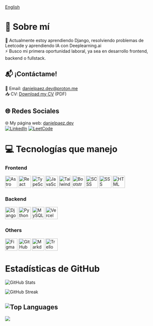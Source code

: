 [English](./README.md)

# 💫 Sobre mí
🌱 Actualmente estoy aprendiendo Django,  resolviendo problemas de Leetcode y aprendiendo IA con Deeplearning.ai <br>
⚡ Busco mi primera oportunidad laboral, ya sea en desarrollo frontend, backend o fullstack.

## 📬 ¡Contáctame!
📧 Email: [danielpaez.dev@proton.me](mailto:danielpaez.dev@proton.me) <br>
📥 CV: [Download my CV](./Daniel_Andrés_Páez_Rojas_CV.pdf) (PDF)

## 🌐 Redes Sociales
🌐 My página web: [danielpaez.dev](https://www.danielpaez.dev) <br>
[![LinkedIn](https://img.shields.io/badge/LinkedIn-%230077B5.svg?logo=linkedin&logoColor=white)](https://linkedin.com/in/danielpaez-dev)
[![LeetCode](https://img.shields.io/badge/LeetCode-%23FFA116.svg?logo=leetcode&logoColor=white)](https://leetcode.com/u/danielpaez-dev/)

# 💻 Tecnologías que manejo

### **Frontend**
<p align="left">
  <img src="https://cdn.jsdelivr.net/gh/devicons/devicon/icons/astro/astro-original.svg" height="40" title="Astro"/>
  <img src="https://cdn.jsdelivr.net/gh/devicons/devicon/icons/react/react-original.svg" height="40" title="React"/>
  <img src="https://cdn.jsdelivr.net/gh/devicons/devicon/icons/typescript/typescript-original.svg" height="40" title="TypeScript"/>
  <img src="https://cdn.jsdelivr.net/gh/devicons/devicon/icons/javascript/javascript-original.svg" height="40" title="JavaScript"/>
  <img src="https://upload.wikimedia.org/wikipedia/commons/d/d5/Tailwind_CSS_Logo.svg" height="40" title="Tailwind.css"/>
  <img src="https://cdn.jsdelivr.net/gh/devicons/devicon/icons/bootstrap/bootstrap-original.svg" height="40" title="Bootstrap"/>
  <img src="https://cdn.jsdelivr.net/gh/devicons/devicon/icons/sass/sass-original.svg" height="40" title="SCSS"/>
  <img src="https://cdn.jsdelivr.net/gh/devicons/devicon/icons/css3/css3-original.svg" height="40" title="SSS"/>
  <img src="https://cdn.jsdelivr.net/gh/devicons/devicon/icons/html5/html5-original.svg" height="40" title="HTML"/>
</p>

### **Backend**
<p align="left">
  <img src="https://cdn.jsdelivr.net/gh/devicons/devicon/icons/django/django-plain.svg" height="40" title="Django"/>
  <img src="https://cdn.jsdelivr.net/gh/devicons/devicon/icons/python/python-original.svg" height="40" title="Python"/>
  <img src="https://cdn.jsdelivr.net/gh/devicons/devicon/icons/mysql/mysql-original.svg" height="40" title="MySQL"/>
  <img src="https://cdn.jsdelivr.net/gh/devicons/devicon/icons/vercel/vercel-original.svg" height="40" title="Vercel"/>
</p>

### **Others**
<p align="left">
  <img src="https://cdn.jsdelivr.net/gh/devicons/devicon/icons/figma/figma-original.svg" height="40" title="Figma"/>
  <img src="https://cdn.jsdelivr.net/gh/devicons/devicon/icons/github/github-original.svg" height="40" title="GitHub"/>
  <img src="https://cdn.jsdelivr.net/gh/devicons/devicon/icons/markdown/markdown-original.svg" height="40" title="Markdown"/>
  <img src="https://cdn.jsdelivr.net/gh/devicons/devicon/icons/trello/trello-plain.svg" height="40" title="Trello"/>
</p>


# Estadísticas de GitHub

![GitHub Stats](https://github-readme-stats.vercel.app/api?username=danielpaez-dev&theme=dark&hide_border=true&include_all_commits=true&count_private=true)
<br/>

![GitHub Streak](https://github-readme-streak-stats.herokuapp.com/?user=danielpaez-dev&theme=dark&hide_border=true)
<br/>

![Top Languages](https://github-readme-stats.vercel.app/api/top-langs/?username=danielpaez-dev&theme=dark&hide_border=true&include_all_commits=true&count_private=true&layout=compact)
---
[![](https://visitcount.itsvg.in/api?id=danielpaez-dev&icon=6&color=12)](https://visitcount.itsvg.in)

<!-- Proudly created with GPRM ( https://gprm.itsvg.in ) -->
